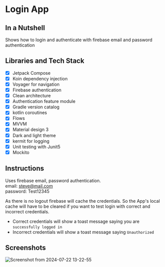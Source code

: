 # Login App

## In a Nutshell
Shows how to login and authenticate with firebase email and password authentication

## Libraries and Tech Stack
- [x] Jetpack Compose
- [x] Koin dependency injection
- [x] Voyager for navigation
- [x] Firebase authentication
- [x] Clean architecture
- [x] Authentication feature module
- [x] Gradle version catalog
- [x] kotlin coroutines
- [x] Flows
- [x] MVVM
- [x] Material design 3
- [x] Dark and light theme
- [X] kermit for logging
- [X] Unit testing with Junit5
- [X] Mockito

## Instructions
Uses firebase email, password authentication.<br/>
email: steve@mail.com <br/>
password: Test12345<br/>

As there is no logout firebase will cache the credentials. So the App's local cache will have to be cleared if you want to test login with correct and incorrect credentials.

* Correct credentials will show a toast message saying you are `successfully logged in`<br/>
* Incorrect credentials will show a toast message saying `Unauthorized`

## Screenshots
![Screenshot from 2024-07-22 13-22-55](https://github.com/user-attachments/assets/b94e5218-3496-4b53-98fe-e8f61cb8ce30)
